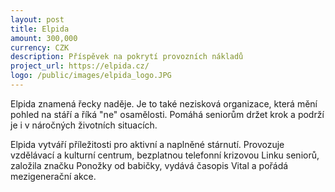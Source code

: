 ```yaml
---
layout: post
title: Elpida
amount: 300,000
currency: CZK
description: Příspěvek na pokrytí provozních nákladů
project_url: https://elpida.cz/
logo: /public/images/elpida_logo.JPG
---
```


Elpida znamená řecky naděje. Je to také nezisková organizace, která mění pohled na stáří a říká "ne" osamělosti. Pomáhá seniorům držet krok a podrží je i v náročných životních situacích.

Elpida vytváří příležitosti pro aktivní a naplněné stárnutí. Provozuje vzdělávací a kulturní centrum, bezplatnou telefonní krizovou Linku seniorů, založila značku Ponožky od babičky, vydává časopis Vital a pořádá mezigenerační akce.
